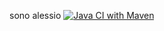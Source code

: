 sono alessio
[![Java CI with Maven](https://github.com/NicoFeltrin/Prova2/actions/workflows/test.yml/badge.svg)](https://github.com/NicoFeltrin/Prova2/actions/workflows/test.yml)
